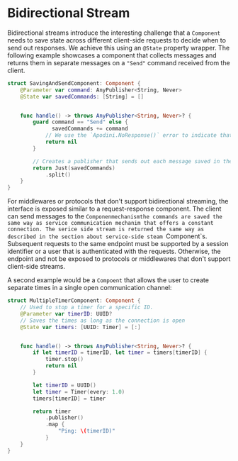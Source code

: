 # Bidirectional Stream

Bidirectional streams introduce the interesting challenge that a `Component` needs to save state across different client-side requests to decide when to send out responses. We achieve this using an `@State` property wrapper.
The following example showcases a component that collects messages and returns them in separate messages on a `"Send"` command received from the client.

```swift
struct SavingAndSendComponent: Component {
    @Parameter var command: AnyPublisher<String, Never>
    @State var savedCommands: [String] = []


    func handle() -> throws AnyPublisher<String, Never>? {
        guard command == "Send" else {
              savedCommands += command
            // We use the `Apodini.NoResponse()` error to indicate that there is no response at this time
            return nil
        }

        // Creates a publisher that sends out each message saved in the `savedCommands` array seperately
        return Just(savedCommands)
            .split()
    }
}
```
For middlewares or protocols that don't support bidirectional streaming, the interface is exposed similar to a request-response component. The client can send messages to the `Componenmechanismthe commands are saved the same way as service communication mechanim that offers a constant connection. The serice side stream is returned the same way as described in the section about service-side steam `Component`s. Subsequent requests to the same endpoint must be supported by a session identifier or a user that is authenticated with the requests. Otherwise, the endpoint and not be exposed to protocols or middlewares that don't support client-side streams.

A second example would be a `Compoent` that allows the user to create separate times in a single open communication channel:
```swift
struct MultipleTimerComponent: Component {
    // Used to stop a timer for a specific ID.
    @Parameter var timerID: UUID?
    // Saves the times as long as the connection is open
    @State var timers: [UUID: Timer] = [:]


    func handle() -> throws AnyPublisher<String, Never>? {
        if let timerID = timerID, let timer = timers[timerID] {
            timer.stop()
            return nil
        }

        let timerID = UUID()
        let timer = Timer(every: 1.0)
        timers[timerID] = timer

        return timer
            .publisher()
            .map {
                "Ping: \(timerID)"
            }
    }
}
```
